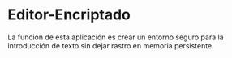 # Editor-Encriptado
La función de esta aplicación es crear un entorno seguro para la introducción de texto sin dejar rastro en memoria persistente. 
